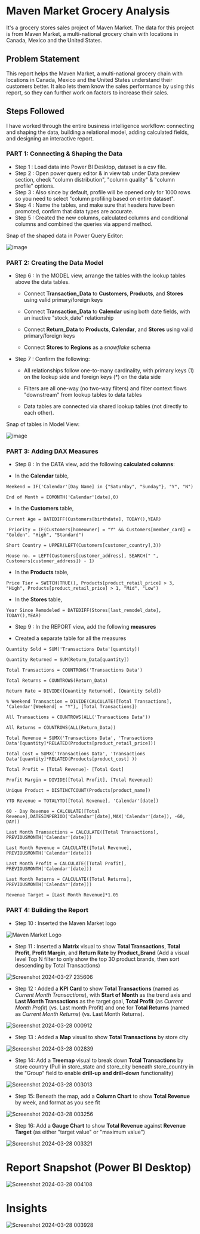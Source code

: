 # Maven Market Grocery Analysis

It's a grocery stores sales project of Maven Market. The data for this project is from Maven Market, a multi-national grocery chain with locations in Canada, Mexico and the United States.

## Problem Statement 
This report helps the Maven Market, a multi-national grocery chain with locations in Canada, Mexico and the United States understand their customers better. It also lets them know the sales
performance by using this report, so they can further work on factors to increase their sales.

## Steps Followed 
I have worked through the entire business intelligence workflow: connecting and shaping the data, building a relational model, adding calculated fields, and designing an interactive report.

### PART 1: Connecting & Shaping the Data

- Step 1 : Load data into Power BI Desktop, dataset is a csv file.
- Step 2 : Open power query editor & in view tab under Data preview section, check "column distribution", "column quality" & "column profile" options.
- Step 3 : Also since by default, profile will be opened only for 1000 rows so you need to select "column profiling based on entire dataset".
- Step 4 : Name the tables, and make sure that headers have been promoted, confirm that data types are accurate.
- Step 5 : Created the new columns, calculated columns and conditional columns and combined the queries via append method.

Snap of the shaped data in Power Query Editor:

![image](https://github.com/Vishal7999/Maven_Market_Analysis/assets/145573983/652bcd4e-4aae-47ee-a90d-de1fd30efc2f)

### PART 2: Creating the Data Model


- Step 6 : In the MODEL view, arrange the tables with the lookup tables above the data tables.
  - Connect **Transaction_Data** to **Customers**, **Products**, and **Stores** using valid primary/foreign keys
  - Connect **Transaction_Data** to **Calendar** using both date fields, with an inactive "stock_date" relationship

  - Connect **Return_Data** to **Products**, **Calendar**, and **Stores** using valid primary/foreign keys

  -  Connect **Stores** to **Regions** as a *snowflake* schema

- Step 7 : Confirm the following:

  - All relationships follow one-to-many cardinality, with primary keys (1) on the lookup side and foreign keys (*) on the data side

  - Filters are all one-way (no two-way filters) and filter context flows "downstream" from lookup tables to data tables

  - Data tables are connected via shared lookup tables (not directly to each other). 

Snap of tables in Model View:

![image](https://github.com/Vishal7999/Maven_Market_Analysis/assets/145573983/e4d6323f-82c4-4008-b2ef-d17c4eeb7efe)

### PART 3: Adding DAX Measures

- Step 8 : In the DATA view, add the following **calculated columns**:

- In the **Calendar** table,

```Weekend = IF('Calendar'[Day Name] in {"Saturday", "Sunday"}, "Y", "N")```

```End of Month = EOMONTH('Calendar'[date],0)```

- In the **Customers** table,

```Current Age = DATEDIFF(Customers[birthdate], TODAY(),YEAR)```

``` Priority = IF(Customers[homeowner] = "Y" && Customers[member_card] = "Golden", "High", "Standard")```

```Short Country = UPPER(LEFT(Customers[customer_country],3))```

```House no. = LEFT(Customers[customer_address], SEARCH(" ", Customers[customer_address]) - 1)```

- In the **Products** table, 

```
Price Tier = SWITCH(TRUE(), Products[product_retail_price] > 3, "High", Products[product_retail_price] > 1, "Mid", "Low")
```

- In the **Stores** table, 

```Year Since Remodeled = DATEDIFF(Stores[last_remodel_date], TODAY(),YEAR)```


- Step 9 : In the REPORT view, add the following **measures**

- Created a separate table for all the measures

```Quantity Sold = SUM('Transactions Data'[quantity])```

```Quantity Returned = SUM(Return_Data[quantity])```

```Total Transactions = COUNTROWS('Transactions Data')```

```Total Returns = COUNTROWS(Return_Data)```

```Return Rate = DIVIDE([Quantity Returned], [Quantity Sold])```

```% Weekend Transaction = DIVIDE(CALCULATE([Total Transactions], 'Calendar'[Weekend] = "Y"), [Total Transactions])```

```All Transactions = COUNTROWS(ALL('Transactions Data'))```

```All Returns = COUNTROWS(ALL(Return_Data))```

```Total Revenue = SUMX('Transactions Data', 'Transactions Data'[quantity]*RELATED(Products[product_retail_price]))```

```Total Cost = SUMX('Transactions Data', 'Transactions Data'[quantity]*RELATED(Products[product_cost] ))```

```Total Profit = [Total Revenue]- [Total Cost]```

```Profit Margin = DIVIDE([Total Profit], [Total Revenue])```

```Unique Product = DISTINCTCOUNT(Products[product_name])```

```YTD Revenue = TOTALYTD([Total Revenue], 'Calendar'[date])```

```60 - Day Revenue = CALCULATE([Total Revenue],DATESINPERIOD('Calendar'[date],MAX('Calendar'[date]), -60, DAY))```

```Last Month Transactions = CALCULATE([Total Transactions], PREVIOUSMONTH('Calendar'[date]))```

```Last Month Revenue = CALCULATE([Total Revenue], PREVIOUSMONTH('Calendar'[date]))```

```Last Month Profit = CALCULATE([Total Profit], PREVIOUSMONTH('Calendar'[date]))```

```Last Month Returns = CALCULATE([Total Returns], PREVIOUSMONTH('Calendar'[date]))```

```Revenue Target = [Last Month Revenue]*1.05```



### PART 4: Building the Report
- Step 10 : Inserted the Maven Market logo

![Maven Market  Logo](https://github.com/Vishal7999/Maven_Market_Analysis/assets/145573983/80d17ca4-40d8-42e7-8f47-9063d2424ad3)

- Step 11 : Inserted a **Matrix** visual to show **Total Transactions**, **Total Profit**, **Profit Margin**, and **Return Rate** by **Product_Brand**
(Add a visual level Top N filter to only show the top 30 product brands, then sort descending by Total Transactions)

![Screenshot 2024-03-27 235606](https://github.com/Vishal7999/Maven_Market_Analysis/assets/145573983/c35f8e7b-3036-484a-b6ab-12a1c7f2b797)

- Step 12 : Added a **KPI Card** to show **Total Transactions** (named as *Current Month Transactions*), with **Start of Month** as the trend axis and **Last Month Transactions** as the target goal,  **Total Profit** (as *Current Month Profit*) (vs. Last month Profit) and one for **Total Returns** (named as *Current Month Returns*) (vs. Last Month Returns).

![Screenshot 2024-03-28 000912](https://github.com/Vishal7999/Maven_Market_Analysis/assets/145573983/7cb54210-c27d-47f3-b6dd-90c43b1203d2)

- Step 13 : Added a **Map** visual to show **Total Transactions** by store city

![Screenshot 2024-03-28 002839](https://github.com/Vishal7999/Maven_Market_Analysis/assets/145573983/e42d76c0-ef3b-4486-b8e7-992d8d19be00)

- Step 14: Add a **Treemap** visual to break down **Total Transactions** by store country (Pull in store_state and store_city beneath store_country in the "Group" field to enable **drill-up and drill-down** functionality)

![Screenshot 2024-03-28 003013](https://github.com/Vishal7999/Maven_Market_Analysis/assets/145573983/bd3e3846-b388-4159-ab9d-f0341a753dc1)

- Step 15: Beneath the map, add a **Column Chart** to show **Total Revenue** by week, and format as you see fit

![Screenshot 2024-03-28 003256](https://github.com/Vishal7999/Maven_Market_Analysis/assets/145573983/959b9a79-2df3-4dc5-9e1d-328f8c2ea9cf)

- Step 16: Add a **Gauge Chart** to show **Total Revenue** against **Revenue Target** (as either "target value" or "maximum value")

![Screenshot 2024-03-28 003321](https://github.com/Vishal7999/Maven_Market_Analysis/assets/145573983/9570d0b1-8f36-4a54-b608-f8669bcd88c4)

 
# Report Snapshot (Power BI Desktop)

 ![Screenshot 2024-03-28 004108](https://github.com/Vishal7999/Maven_Market_Analysis/assets/145573983/675c6b26-22de-4a5f-a655-566542f7c9e0)

# Insights

![Screenshot 2024-03-28 003928](https://github.com/Vishal7999/Maven_Market_Analysis/assets/145573983/f0fb2077-5cf6-455f-b2fc-2ddc99348140)
